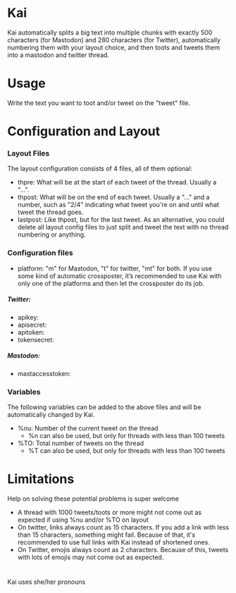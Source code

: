 # Kai
Kai automatically splits a big text into multiple chunks with exactly 500 characters (for Mastodon) and 280 characters (for Twitter), automatically numbering them with your layout choice, and then toots and tweets them into a mastodon and twitter thread.

# Usage
Write the text you want to toot and/or tweet on the "tweet" file.

# Configuration and Layout
### Layout Files
The layout configuration consists of 4 files, all of them optional:
<!--
- firstpre: What will be on the first tweet only, at the start. Usually a title or just left empty.
-->
- thpre: What will be at the start of each tweet of the thread. Usually a "...".
- thpost: What will be on the end of each tweet. Usually a "..." and a number, such as "2/4" indicating what tweet you're on and until what tweet the thread goes.
- lastpost: Like thpost, but for the last tweet.
As an alternative, you could delete all layout config files to just split and tweet the text with no thread numbering or anything.
### Configuration files
- platform: "m" for Mastodon, "t" for twitter, "mt" for both. If you use some kind of automatic crossposter, it’s recommended to use Kai with only one of the platforms and then let the crossposter do its job.
##### Twitter:
- apikey:
- apisecret:
- apitoken:
- tokensecret:
<!--
- twtuser: 
-->
##### Mastodon:
- mastaccesstoken: 
### Variables
The following variables can be added to the above files and will be automatically changed by Kai.
<!--
- %?: Title
- %u: @username of who's tweeting (defined in configuration files)
-->
- %nu: Number of the current tweet on the thread
  - %n can also be used, but only for threads with less than 100 tweets
- %TO: Total number of tweets on the thread
  - %T can also be used, but only for threads with less than 100 tweets
# Limitations
Help on solving these potential problems is super welcome
- A thread with 1000 tweets/toots or more might not come out as expected if using %nu and/or %TO on layout
- On twitter, links always count as 15 characters. If you add a link with less than 15 characters, something might fail. Because of that, it's recommended to use full links with Kai instead of shortened ones.
- On Twitter, emojis always count as 2 characters. Because of this, tweets with lots of emojis may not come out as expected.

#
Kai uses she/her pronouns
